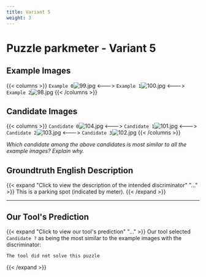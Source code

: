 ```yaml
---
title: Variant 5
weight: 3
---
```


# Puzzle parkmeter - Variant 5

## Example Images
{{< columns >}}
`Example 0`![99.jpg](/natscene-data/images/99.jpg)
<--->
`Example 1`![100.jpg](/natscene-data/images/100.jpg)
<--->
`Example 2`![98.jpg](/natscene-data/images/98.jpg)
{{< /columns >}}

## Candidate Images
{{< columns >}}
`Candidate 0`![104.jpg](/natscene-data/images/104.jpg)
<--->
`Candidate 1`![101.jpg](/natscene-data/images/101.jpg)
<--->
`Candidate 2`![103.jpg](/natscene-data/images/103.jpg)
<--->
`Candidate 3`![102.jpg](/natscene-data/images/102.jpg)
{{< /columns >}}

*Which candidate among the above candidates is most similar to all the example images? Explain why.*

## Groundtruth English Description

{{< expand "Click to view the description of the intended discriminator" "..." >}}
This is a parking spot (indicated by meter).
{{< /expand >}}

---



## Our Tool's Prediction

{{< expand "Click to view our tool's prediction" "..." >}}
Our tool selected `Candidate ?` as being the most similar to the example images with the discriminator:
```plaintext
The tool did not solve this puzzle
```
{{< /expand >}}
